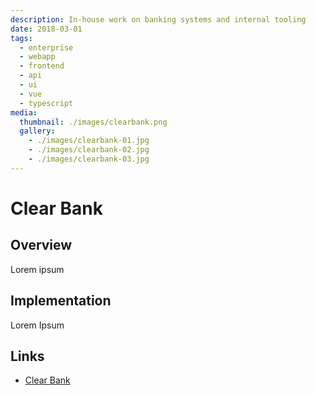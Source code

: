 ```yaml
---
description: In-house work on banking systems and internal tooling
date: 2018-03-01
tags:
  - enterprise
  - webapp
  - frontend
  - api
  - ui
  - vue
  - typescript
media:
  thumbnail: ./images/clearbank.png
  gallery:
    - ./images/clearbank-01.jpg
    - ./images/clearbank-02.jpg
    - ./images/clearbank-03.jpg
---
```


# Clear Bank

## Overview

Lorem ipsum

## Implementation

Lorem Ipsum

## Links

- [Clear Bank](https://www.clear.bank)

